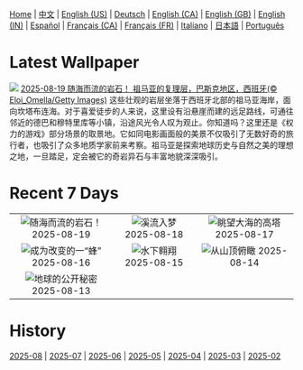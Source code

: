 [Home](../README.md) | [中文](zh-CN.md) | [English (US)](en-US.md) | [Deutsch](de-DE.md) | [English (CA)](en-CA.md) | [English (GB)](en-GB.md) | [English (IN)](en-IN.md) | [Español](es-ES.md) | [Français (CA)](fr-CA.md) | [Français (FR)](fr-FR.md) | [Italiano](it-IT.md) | [日本語](ja-JP.md) | [Português](pt-BR.md)

# Latest Wallpaper
![](https://www.bing.com/th?id=OHR.GipuzcoaSummer_ZH-CN1926924422_UHD.jpg)
[2025-08-19 随海而流的岩石！ 祖马亚的复理层，巴斯克地区，西班牙(© Eloi_Omella/Getty Images)](https://www.bing.com/th?id=OHR.GipuzcoaSummer_ZH-CN1926924422_UHD.jpg)
这些壮观的岩层坐落于西班牙北部的祖马亚海岸，面向坎塔布连海。对于喜爱徒步的人来说，这里设有沿悬崖而建的远足路线，可通往邻近的德巴和穆特里库等小镇，沿途风光令人叹为观止。你知道吗？这里还是《权力的游戏》部分场景的取景地。它如同电影画面般的美景不仅吸引了无数好奇的旅行者，也吸引了众多地质学家前来考察。祖马亚是探索地球历史与自然之美的理想之地，一旦踏足，定会被它的奇岩异石与丰富地貌深深吸引。

# Recent 7 Days
|  |  |  |
|:---:|:---:|:---:|
| ![](https://www.bing.com/th?id=OHR.GipuzcoaSummer_ZH-CN1926924422_400x240.jpg "随海而流的岩石！") 2025-08-19 | ![](https://www.bing.com/th?id=OHR.AvalancheLake_ZH-CN1442576083_400x240.jpg "溪流入梦") 2025-08-18 | ![](https://www.bing.com/th?id=OHR.LyngvigLighthouse_ZH-CN0836204503_400x240.jpg "眺望大海的高塔") 2025-08-17 |
| ![](https://www.bing.com/th?id=OHR.ColorfulBeehives_ZH-CN0180195770_400x240.jpg "成为改变的一“蜂”") 2025-08-16 | ![](https://www.bing.com/th?id=OHR.SpottedEagleRay_ZH-CN9894613260_400x240.jpg "水下翱翔") 2025-08-15 | ![](https://www.bing.com/th?id=OHR.PizNairPeak_ZH-CN8209144138_400x240.jpg "从山顶俯瞰") 2025-08-14 |
| ![](https://www.bing.com/th?id=OHR.CoronaArch_ZH-CN5406267193_400x240.jpg "地球的公开秘密") 2025-08-13 |  |  |

# History
[2025-08](../archives/wallpaper/zh-CN/w_2025_08.md) | [2025-07](../archives/wallpaper/zh-CN/w_2025_07.md) | [2025-06](../archives/wallpaper/zh-CN/w_2025_06.md) | [2025-05](../archives/wallpaper/zh-CN/w_2025_05.md) | [2025-04](../archives/wallpaper/zh-CN/w_2025_04.md) | [2025-03](../archives/wallpaper/zh-CN/w_2025_03.md) | [2025-02](../archives/wallpaper/zh-CN/w_2025_02.md)
